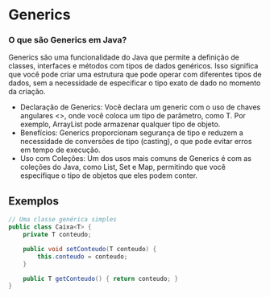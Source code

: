# Generics
### O que são Generics em Java?
Generics são uma funcionalidade do Java que permite a definição de classes, interfaces e métodos com tipos de dados genéricos. Isso significa que você pode criar uma estrutura que pode operar com diferentes tipos de dados, sem a necessidade de especificar o tipo exato de dado no momento da criação.

- Declaração de Generics: Você declara um generic com o uso de chaves angulares <>, onde você coloca um tipo de parâmetro, como T. Por exemplo, ArrayList<T> pode armazenar qualquer tipo de objeto.
- Benefícios: Generics proporcionam segurança de tipo e reduzem a necessidade de conversões de tipo (casting), o que pode evitar erros em tempo de execução.
- Uso com Coleções: Um dos usos mais comuns de Generics é com as coleções do Java, como List, Set e Map, permitindo que você especifique o tipo de objetos que eles podem conter.

## Exemplos
```java
// Uma classe genérica simples
public class Caixa<T> {
    private T conteudo;

    public void setConteudo(T conteudo) {
        this.conteudo = conteudo;
    }

    public T getConteudo() { return conteudo; }
}
```